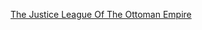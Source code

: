 ---
layout: post
wordpress_id: 1540
wordpress_url: http://noesbueno.com/archives/1540
date: '2012-10-12 12:55:25 -0500'
date_gmt: '2012-10-12 17:55:25 -0500'
body: |
  <p><a href="http://culturepopped.blogspot.com/2012/10/the-justice-league-of-ottoman-empire.html">The Justice League Of The Ottoman Empire</a></p>
---